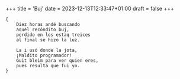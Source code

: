 +++
title = 'Buj'
date = 2023-12-13T12:33:47+01:00
draft = false
+++

	{
		Diez horas andé buscando
		aquel recóndito buj,
		perdido en los estaq treices
		al final se hizo la luz.
		
		La i usó donde la jota,
		¡Maldito programador!
		Guit bleim para ver quien eres,
		pues resulta que fui yo.
	}
